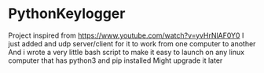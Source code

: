 # PythonKeylogger

Project inspired from https://www.youtube.com/watch?v=yvHrNlAF0Y0
I just added and udp server/client for it to work from one computer to another
And i wrote a very little bash script to make it easy to launch on any linux computer that has python3 and pip installed
Might upgrade it later

